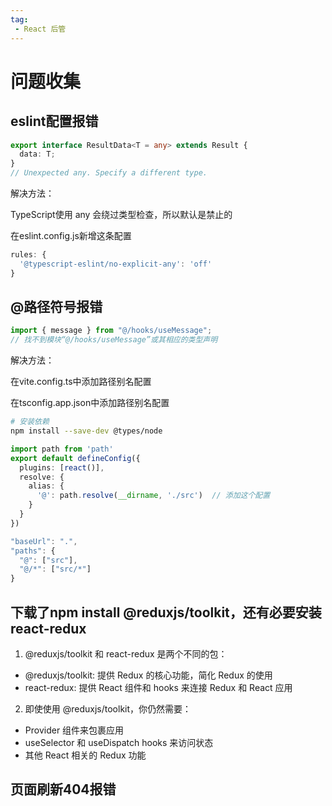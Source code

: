 ```yaml
---
tag:
 - React 后管
---
```


# 问题收集

## eslint配置报错
```typescript
export interface ResultData<T = any> extends Result {
  data: T;
}
// Unexpected any. Specify a different type.
```
解决方法：

TypeScript使用 any 会绕过类型检查，所以默认是禁止的

在eslint.config.js新增这条配置
```javascript
rules: {
  '@typescript-eslint/no-explicit-any': 'off'
}
```

## @路径符号报错

```javascript
import { message } from "@/hooks/useMessage";
// 找不到模块“@/hooks/useMessage”或其相应的类型声明
```
解决方法：

在vite.config.ts中添加路径别名配置

在tsconfig.app.json中添加路径别名配置

```bash
# 安装依赖
npm install --save-dev @types/node
```

```typescript
import path from 'path'
export default defineConfig({
  plugins: [react()],
  resolve: {
    alias: {
      '@': path.resolve(__dirname, './src')  // 添加这个配置
    }
  }
})
```

```js
"baseUrl": ".",
"paths": {
  "@": ["src"],
  "@/*": ["src/*"]
}
```

## 下载了npm install @reduxjs/toolkit，还有必要安装react-redux

1. @reduxjs/toolkit 和 react-redux 是两个不同的包：
 - @reduxjs/toolkit: 提供 Redux 的核心功能，简化 Redux 的使用
 - react-redux: 提供 React 组件和 hooks 来连接 Redux 和 React 应用
2. 即使使用 @reduxjs/toolkit，你仍然需要：
 - Provider 组件来包裹应用
 - useSelector 和 useDispatch hooks 来访问状态
 - 其他 React 相关的 Redux 功能

 ## 页面刷新404报错

 